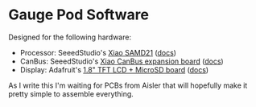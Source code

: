 # Gauge Pod Software 

Designed for the following hardware:

* Processor: SeeedStudio's [Xiao SAMD21](https://www.seeedstudio.com/Seeeduino-XIAO-Arduino-Microcontroller-SAMD21-Cortex-M0+-p-4426.html) ([docs](https://wiki.seeedstudio.com/Seeeduino-XIAO/))
* CanBus: SeeedStudio's [Xiao CanBus expansion board](https://www.seeedstudio.com/Seeed-Studio-CAN-Bus-Breakout-Board-for-XIAO-and-QT-Py-p-5702.html) ([docs](https://wiki.seeedstudio.com/xiao-can-bus-expansion/))
* Display: Adafruit's [1.8" TFT LCD + MicroSD board](https://www.adafruit.com/product/358) ([docs](https://learn.adafruit.com/1-8-tft-display))

As I write this I'm waiting for PCBs from Aisler that will hopefully make it pretty simple to assemble everything.
